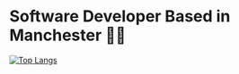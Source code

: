 # Software Developer Based in Manchester 🏳️‍🌈
[![Top Langs](https://github-readme-stats.vercel.app/api/top-langs/?username=ah682&layout=compact&langs_count=6&theme=cobalt)](https://github.com/anuraghazra/github-readme-stats)
